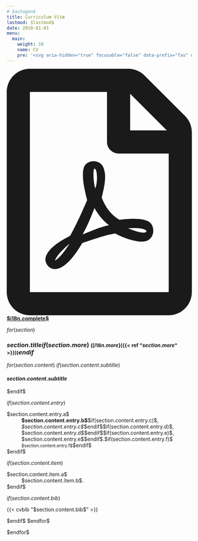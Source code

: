 ```yaml
---
# $autogen$
title: Curriculum Vitæ
lastmod: $lastmod$
date: 2018-01-01
menu:
  main:
    weight: 10
    name: CV
    pre: '<svg aria-hidden="true" focusable="false" data-prefix="fas" data-icon="portrait" class="svg-inline--fa fa-portrait fa-w-12" role="img" xmlns="http://www.w3.org/2000/svg" viewBox="0 0 384 512"><path fill="currentColor" d="M336 0H48C21.5 0 0 21.5 0 48v416c0 26.5 21.5 48 48 48h288c26.5 0 48-21.5 48-48V48c0-26.5-21.5-48-48-48zM192 128c35.3 0 64 28.7 64 64s-28.7 64-64 64-64-28.7-64-64 28.7-64 64-64zm112 236.8c0 10.6-10 19.2-22.4 19.2H102.4C90 384 80 375.4 80 364.8v-19.2c0-31.8 30.1-57.6 67.2-57.6h5c12.3 5.1 25.7 8 39.8 8s27.6-2.9 39.8-8h5c37.1 0 67.2 25.8 67.2 57.6v19.2z"></path></svg>'
---
```


<p class="lead"><strong><a href="cv.$lang$.pdf"><svg class="svg-inline--fa fa-file-pdf fa-w-12" aria-hidden="true" data-prefix="far" data-icon="file-pdf" role="img" xmlns="http://www.w3.org/2000/svg" viewBox="0 0 384 512" data-fa-i2svg=""><path fill="currentColor" d="M369.9 97.9L286 14C277 5 264.8-.1 252.1-.1H48C21.5 0 0 21.5 0 48v416c0 26.5 21.5 48 48 48h288c26.5 0 48-21.5 48-48V131.9c0-12.7-5.1-25-14.1-34zM332.1 128H256V51.9l76.1 76.1zM48 464V48h160v104c0 13.3 10.7 24 24 24h104v288H48zm250.2-143.7c-12.2-12-47-8.7-64.4-6.5-17.2-10.5-28.7-25-36.8-46.3 3.9-16.1 10.1-40.6 5.4-56-4.2-26.2-37.8-23.6-42.6-5.9-4.4 16.1-.4 38.5 7 67.1-10 23.9-24.9 56-35.4 74.4-20 10.3-47 26.2-51 46.2-3.3 15.8 26 55.2 76.1-31.2 22.4-7.4 46.8-16.5 68.4-20.1 18.9 10.2 41 17 55.8 17 25.5 0 28-28.2 17.5-38.7zm-198.1 77.8c5.1-13.7 24.5-29.5 30.4-35-19 30.3-30.4 35.7-30.4 35zm81.6-190.6c7.4 0 6.7 32.1 1.8 40.8-4.4-13.9-4.3-40.8-1.8-40.8zm-24.4 136.6c9.7-16.9 18-37 24.7-54.7 8.3 15.1 18.9 27.2 30.1 35.5-20.8 4.3-38.9 13.1-54.8 19.2zm131.6-5s-5 6-37.3-7.8c35.1-2.6 40.9 5.4 37.3 7.8z"></path></svg> $i18n.complete$</a></strong></p>

$for(section)$

### $section.title$$if(section.more)$ <small>([$i18n.more$]({{< ref "$section.more$" >}}))</small>$endif$

<dl class="row pl-3 mb-0">

$for(section.content)$
$if(section.content.subtitle)$
</dl>

#### $section.content.subtitle$

<dl class="row pl-3 mb-0">
$endif$

$if(section.content.entry)$
<dt class="col-lg-2 col-sm-3">$section.content.entry.a$</dt>
<dd class="col-lg-10 col-sm-9"><strong>$section.content.entry.b$</strong>$if(section.content.entry.c)$, <em>$section.content.entry.c$</em>$endif$$if(section.content.entry.d)$, $section.content.entry.d$$endif$$if(section.content.entry.e)$, $section.content.entry.e$$endif$.$if(section.content.entry.f)$<br><small>$section.content.entry.f$</small>$endif$</dd>
$endif$

$if(section.content.item)$
<dt class="col-lg-2 col-sm-3">$section.content.item.a$</dt>
<dd class="col-lg-10 col-sm-9">$section.content.item.b$.</dd>
$endif$

$if(section.content.bib)$
</dl>
{{< cvbib "$section.content.bib$" >}}
<dl class="row pl-3 mb-0">
$endif$
$endfor$

</dl>
$endfor$
